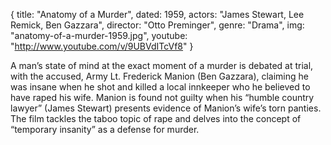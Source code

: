 {
  title: "Anatomy of a Murder",
  dated:  1959,
  actors: "James Stewart, Lee Remick, Ben Gazzara",
  director: "Otto Preminger",
  genre: "Drama",
  img: "anatomy-of-a-murder-1959.jpg",
  youtube: "http://www.youtube.com/v/9UBVdITcVf8"
}

A man’s state of mind at the exact moment of a murder is debated at trial, with the accused, Army Lt. Frederick Manion (Ben Gazzara), claiming he was insane when he shot and killed a local innkeeper who he believed to have raped his wife. Manion is found not guilty when his “humble country lawyer” (James Stewart) presents evidence of Manion’s wife’s torn panties. The film tackles the taboo topic of rape and delves into the concept of “temporary insanity” as a defense for murder.  